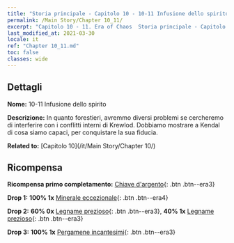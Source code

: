 ```yaml
---
title: "Storia principale - Capitolo 10 - 10-11 Infusione dello spirito"
permalink: /Main Story/Chapter 10_11/
excerpt: "Capitolo 10 - 11. Era of Chaos  Storia principale - Capitolo 10_11. 10-11 Infusione dello spirito"
last_modified_at: 2021-03-30
locale: it
ref: "Chapter 10_11.md"
toc: false
classes: wide
---
```


## Dettagli

 **Nome:** 10-11 Infusione dello spirito

 **Descrizione:** In quanto forestieri, avremmo diversi problemi se cercheremo di interferire con i conflitti interni di Krewlod. Dobbiamo mostrare a Kendal di cosa siamo capaci, per conquistare la sua fiducia.

 **Related to:** [Capitolo 10](/it/Main Story/Chapter 10/)

## Ricompensa

 **Ricompensa primo completamento:** [Chiave d'argento](/it/Items/con_693/){: .btn .btn--era3}

 **Drop 1:** **100% 1x** [Minerale eccezionale](/it/Items/mat_33/){: .btn .btn--era4}

 **Drop 2:** **60% 0x** [Legname prezioso](/it/Items/mat_27/){: .btn .btn--era3}, **40% 1x** [Legname prezioso](/it/Items/mat_27/){: .btn .btn--era3}

 **Drop 3:** **100% 1x** [Pergamene incantesimi](/it/Items/con_694/){: .btn .btn--era3}

